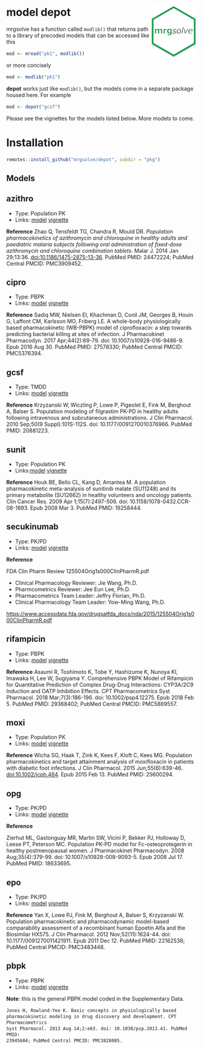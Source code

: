 
# model depot <img src = "vignette/img/mrgsolve_hex.png" align="right" width="120px"></img>

mrgsolve has a function called `modlib()` that returns path to a library
of precoded models that can be accessed like this

``` r
mod <- mread("pk1", modlib())
```

or more concisely

``` r
mod <- modlib("pk1")
```

**depot** works just like `modlib()`, but the models come in a separate
package housed here. For example

``` r
mod <- depot("gcsf")
```

Please see the vignettes for the models listed below. More models to
come.

# Installation

``` r
remotes::install_github("mrgsolve/depot", subdir = "pkg")
```

## Models

## azithro

  - Type: Population PK
  - Links: [model](pkg/inst/models/azithro.cpp)
    [vignette](vignette/azithro.md)

**Reference** Zhao Q, Tensfeldt TG, Chandra R, Mould DR. *Population
pharmacokinetics of azithromycin and chloroquine in healthy adults and
paediatric malaria subjects following oral administration of fixed-dose
azithromycin and chloroquine combination tablets*. Malar J. 2014 Jan
29;13:36. <doi:10.1186/1475-2875-13-36>. PubMed PMID: 24472224; PubMed
Central PMCID: PMC3909452.

## cipro

  - Type: PBPK
  - Links: [model](pkg/inst/models/cipro.cpp)
    [vignette](vignette/cipro.md)

**Reference** Sadiq MW, Nielsen EI, Khachman D, Conil JM, Georges B,
Houin G, Laffont CM, Karlsson MO, Friberg LE. A whole-body
physiologically based pharmacokinetic (WB-PBPK) model of ciprofloxacin:
a step towards predicting bacterial killing at sites of infection. J
Pharmacokinet Pharmacodyn. 2017 Apr;44(2):69-79. doi:
10.1007/s10928-016-9486-9. Epub 2016 Aug 30. PubMed PMID: 27578330;
PubMed Central PMCID: PMC5376394.

## gcsf

  - Type: TMDD
  - Links: [model](pkg/inst/models/gcsf.cpp)
    [vignette](vignette/gcsf.md)

**Reference** Krzyzanski W, Wiczling P, Lowe P, Pigeolet E, Fink M,
Berghout A, Balser S. Population modeling of filgrastim PK-PD in healthy
adults following intravenous and subcutaneous administrations. J Clin
Pharmacol. 2010 Sep;50(9 Suppl):101S-112S. doi:
10.1177/0091270010376966. PubMed PMID: 20881223.

## sunit

  - Type: Population PK
  - Links:[model](pkg/inst/models/sunit.cpp)
    [vignette](vignette/sunit.md)

**Reference** Houk BE, Bello CL, Kang D, Amantea M. A population
pharmacokinetic meta-analysis of sunitinib malate (SU11248) and its
primary metabolite (SU12662) in healthy volunteers and oncology
patients. Clin Cancer Res. 2009 Apr 1;15(7):2497-506. doi:
10.1158/1078-0432.CCR-08-1893. Epub 2009 Mar 3. PubMed PMID: 19258444.

## secukinumab

  - Type: PK/PD
  - Links: [model](pkg/inst/models/secukinumab.cpp)
    [vignette](vignette/secukinumab.md)

**Reference**

FDA Clin Pharm Review 125504Orig1s000ClinPharmR.pdf

  - Clinical Pharmacology Reviewer: Jie Wang, Ph.D.
  - Pharmcometrics Reviewer: Jee Eun Lee, Ph.D.
  - Pharmacometrics Team Leader: Jeffry Florian, Ph.D.
  - Clinical Pharmacology Team Leader: Yow-Ming Wang,
Ph.D.

<https://www.accessdata.fda.gov/drugsatfda_docs/nda/2015/125504Orig1s000ClinPharmR.pdf>

## rifampicin

  - Type: PBPK
  - Links: [model](pkg/inst/models/rifampicin.cpp)
    [vignette](vignette/rifampicin.md)

**Reference** Asaumi R, Toshimoto K, Tobe Y, Hashizume K, Nunoya KI,
Imawaka H, Lee W, Sugiyama Y. Comprehensive PBPK Model of Rifampicin for
Quantitative Prediction of Complex Drug-Drug Interactions: CYP3A/2C9
Induction and OATP Inhibition Effects. CPT Pharmacometrics Syst
Pharmacol. 2018 Mar;7(3):186-196. doi: 10.1002/psp4.12275. Epub 2018 Feb
5. PubMed PMID: 29368402; PubMed Central PMCID: PMC5869557.

## moxi

  - Type: Population PK
  - Links: [model](pkg/inst/models/moxi.cpp)
    [vignette](vignette/moxi.md)

**Reference** Wicha SG, Haak T, Zink K, Kees F, Kloft C, Kees MG.
Population pharmacokinetics and target attainment analysis of
moxifloxacin in patients with diabetic foot infections. J Clin
Pharmacol. 2015 Jun;55(6):639-46. <doi:10.1002/jcph.464>. Epub 2015 Feb
13. PubMed PMID: 25600294.

## opg

  - Type: PK/PD
  - Links: [model](pkg/inst/models/opg.cpp) [vignette](vignette/opg.md)

**Reference**

Zierhut ML, Gastonguay MR, Martin SW, Vicini P, Bekker PJ, Holloway D,
Leese PT, Peterson MC. Population PK-PD model for Fc-osteoprotegerin in
healthy postmenopausal women. J Pharmacokinet Pharmacodyn. 2008
Aug;35(4):379-99. doi: 10.1007/s10928-008-9093-5. Epub 2008 Jul 17.
PubMed PMID: 18633695.

## epo

  - Type: PK/PD
  - Links: [model](pkg/inst/models/epo.cpp) [vignette](vignette/epo.md)

**Reference** Yan X, Lowe PJ, Fink M, Berghout A, Balser S, Krzyzanski
W. Population pharmacokinetic and pharmacodynamic model-based
comparability assessment of a recombinant human Epoetin Alfa and the
Biosimilar HX575. J Clin Pharmacol. 2012 Nov;52(11):1624-44. doi:
10.1177/0091270011421911. Epub 2011 Dec 12. PubMed PMID: 22162538;
PubMed Central PMCID: PMC3483448.

## pbpk

  - Type: PBPK
  - Links: [model](pkg/inst/models/pbpk.cpp)
    [vignette](vignette/pbpk.md)

**Note**: this is the general PBPK model coded in the Supplementary
Data.

    Jones H, Rowland-Yeo K. Basic concepts in physiologically based
    pharmacokinetic modeling in drug discovery and development. CPT Pharmacometrics
    Syst Pharmacol. 2013 Aug 14;2:e63. doi: 10.1038/psp.2013.41. PubMed PMID:
    23945604; PubMed Central PMCID: PMC3828005.
